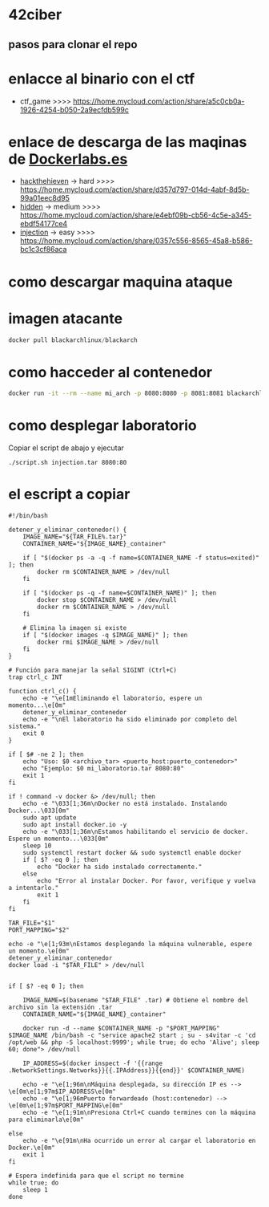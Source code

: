 # 42ciber

## pasos para clonar el repo
# enlacce al binario con el ctf
- ctf_game >>>> https://home.mycloud.com/action/share/a5c0cb0a-1926-4254-b050-2a9ecfdb599c
# enlace de descarga de las maqinas de [Dockerlabs.es](https://dockerlabs.es/#/)
- [hackthehieven]([hacktheheaven](https://mega.nz/file/9G0BCDTC#YMVrW5AmlCfRDFm5fZgz1FWZkHsHK-F0tgM3WcfZfzY)) -> hard >>>> https://home.mycloud.com/action/share/d357d797-014d-4abf-8d5b-99a01eec8d95
- [hidden]([hidden](https://mega.nz/file/EO8DzKgR#V3Vj8pWT6dUfWP03Zi2ZNs-o3uztnrTd1qGxvnn3oHo)) -> medium >>>> https://home.mycloud.com/action/share/e4ebf09b-cb56-4c5e-a345-ebdf54177ce4
- [injection]([injection](https://mega.nz/file/wLN2nQ7B#p0YzUFAsrE3ilnJ9HzMr1hfsUq2DPYiDHlIU_9IEizU)) -> easy >>>>  https://home.mycloud.com/action/share/0357c556-8565-45a8-b586-bc1c3cf86aca

# como descargar maquina ataque
# imagen atacante

```jsx
docker pull blackarchlinux/blackarch
```

# como hacceder al contenedor

```bash
docker run -it --rm --name mi_arch -p 8080:8080 -p 8081:8081 blackarchlinux/blackarch /bin/bash
```

# como desplegar laboratorio

Copiar el script de abajo y ejecutar 
```
./script.sh injection.tar 8080:80

```

# el escript a copiar 

```
#!/bin/bash

detener_y_eliminar_contenedor() {
    IMAGE_NAME="${TAR_FILE%.tar}"
    CONTAINER_NAME="${IMAGE_NAME}_container"

    if [ "$(docker ps -a -q -f name=$CONTAINER_NAME -f status=exited)" ]; then
        docker rm $CONTAINER_NAME > /dev/null
    fi

    if [ "$(docker ps -q -f name=$CONTAINER_NAME)" ]; then
        docker stop $CONTAINER_NAME > /dev/null
        docker rm $CONTAINER_NAME > /dev/null
    fi

    # Elimina la imagen si existe
    if [ "$(docker images -q $IMAGE_NAME)" ]; then
        docker rmi $IMAGE_NAME > /dev/null
    fi
}

# Función para manejar la señal SIGINT (Ctrl+C)
trap ctrl_c INT

function ctrl_c() {
    echo -e "\e[1mEliminando el laboratorio, espere un momento...\e[0m"
    detener_y_eliminar_contenedor
    echo -e "\nEl laboratorio ha sido eliminado por completo del sistema."
    exit 0
}

if [ $# -ne 2 ]; then
    echo "Uso: $0 <archivo_tar> <puerto_host:puerto_contenedor>"
    echo "Ejemplo: $0 mi_laboratorio.tar 8080:80"
    exit 1
fi

if ! command -v docker &> /dev/null; then
    echo -e "\033[1;36m\nDocker no está instalado. Instalando Docker...\033[0m"
    sudo apt update
    sudo apt install docker.io -y
    echo -e "\033[1;36m\nEstamos habilitando el servicio de docker. Espere un momento...\033[0m"
    sleep 10
    sudo systemctl restart docker && sudo systemctl enable docker
    if [ $? -eq 0 ]; then
        echo "Docker ha sido instalado correctamente."
    else
        echo "Error al instalar Docker. Por favor, verifique y vuelva a intentarlo."
        exit 1
    fi
fi

TAR_FILE="$1"
PORT_MAPPING="$2"

echo -e "\e[1;93m\nEstamos desplegando la máquina vulnerable, espere un momento.\e[0m"
detener_y_eliminar_contenedor
docker load -i "$TAR_FILE" > /dev/null


if [ $? -eq 0 ]; then

    IMAGE_NAME=$(basename "$TAR_FILE" .tar) # Obtiene el nombre del archivo sin la extensión .tar
    CONTAINER_NAME="${IMAGE_NAME}_container"

    docker run -d --name $CONTAINER_NAME -p "$PORT_MAPPING" $IMAGE_NAME /bin/bash -c "service apache2 start ; su - s4vitar -c 'cd /opt/web && php -S localhost:9999'; while true; do echo 'Alive'; sleep 60; done"> /dev/null

    IP_ADDRESS=$(docker inspect -f '{{range .NetworkSettings.Networks}}{{.IPAddress}}{{end}}' $CONTAINER_NAME)

    echo -e "\e[1;96m\nMáquina desplegada, su dirección IP es --> \e[0m\e[1;97m$IP_ADDRESS\e[0m"
    echo -e "\e[1;96mPuerto forwardeado (host:contenedor) --> \e[0m\e[1;97m$PORT_MAPPING\e[0m"
    echo -e "\e[1;91m\nPresiona Ctrl+C cuando termines con la máquina para eliminarla\e[0m"

else
    echo -e "\e[91m\nHa ocurrido un error al cargar el laboratorio en Docker.\e[0m"
    exit 1
fi

# Espera indefinida para que el script no termine
while true; do
    sleep 1
done
```
